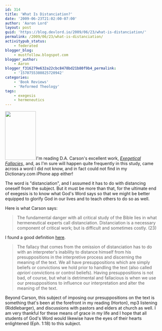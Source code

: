```yaml
---
id: 314
title: 'What Is Distanciation?'
date: '2009-06-23T21:02:00-07:00'
author: 'Aaron Lord'
layout: post
guid: 'https://blog.devlord.io/2009/06/23/what-is-distanciation/'
permalink: /2009/06/23/what-is-distanciation/
activitypub_status:
    - federated
blogger_blog:
    - mustfollow.blogspot.com
blogger_author:
    - Aaron
blogger_f316279e632a22cbc8478bd21b80f9b4_permalink:
    - '1570755380825720942'
categories:
    - 'Book Reviews'
    - 'Reformed Theology'
tags:
    - exegesis
    - hermeneutics
---
```


<a href="http://www.amazon.com/gp/product/0801020867?ie=UTF8&amp;tag=lbmusic&amp;linkCode=as2&amp;camp=1789&amp;creative=390957&amp;creativeASIN=0801020867"><img class="alignleft" style="border-color:initial;border-style:initial;border-width:0;" src="http://2.bp.blogspot.com/_OZWxOfjIgdA/SkFF7biZBtI/AAAAAAAAHeQ/R9jPOf7ISQU/s320/417G4NG5BGL._SL160_.jpg" alt="" width="101" height="160" border="0" /></a><img src="http://www.assoc-amazon.com/e/ir?t=lbmusic&amp;l=as2&amp;o=1&amp;a=0801020867" alt="" width="1" height="1" border="0" />I'm reading D.A. Carson's excellent work, <em><a href="http://www.amazon.com/gp/product/0801020867?ie=UTF8&amp;tag=lbmusic&amp;linkCode=as2&amp;camp=1789&amp;creative=390957&amp;creativeASIN=0801020867">Exegetical Fallacies</a><img src="http://www.assoc-amazon.com/e/ir?t=lbmusic&amp;l=as2&amp;o=1&amp;a=0801020867" alt="" width="1" height="1" border="0" /></em>, and, as I'm sure will happen quite frequently in this study, came across a word I did not know, and in fact could not find in my Dictionary.com iPhone app either!

The word is "distanciation", and I assumed it has to do with distancing oneself from the subject. But it must be more than that, for the ultimate end of exegesis is to know what God's Word says so that we might be better equipped to glorify God in our lives and to teach others to do so as well.

Here is what Carson says:
<blockquote>The fundamental danger with all critical study of the Bible lies in what hermeneutical experts call distanciation. Distanciation is a necessary component of critical work; but is difficult and sometimes costly. (23)</blockquote>
I found a good definition <a href="http://provocationsandpantings.blogspot.com/2006/09/distanciation-what-is-it.html">here</a>.
<blockquote>The fallacy that comes from the omission of distanciation has to do with an interpreter's inability to distance himself from his presuppositions in the interpretive process and discerning the meaning of the text. We all have presuppositions which are simply beliefs or convictions we hold prior to handling the text (also called <em>apriori</em> convictions or control beliefs). Having presuppositions is not bad, of course, but what is detrimental and fallacious is when we use our presuppositions to influence our interpretation and alter the meaning of the text.</blockquote>
Beyond Carson, this subject of imposing our presuppositions on the text is something that's been at the forefront in my reading (Horton), mp3 listening (Riddlebarger), and discussions with pastors and elders at church as well. I am very thankful for these means of grace in my life and I hope that all students of God's Word would likewise have the eyes of their hearts enlightened (Eph. 1:18) to this subject.
